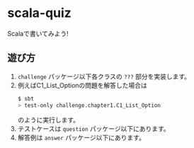 # scala-quiz
Scalaで書いてみよう!

## 遊び方
1. `challenge` パッケージ以下各クラスの `???` 部分を実装します。
2. 例えばC1_List_Optionの問題を解答した場合は
    ```sh
    $ sbt
    > test-only challenge.chapter1.C1_List_Option
    ```
    のように実行します。
3. テストケースは `question` パッケージ以下にあります。
4. 解答例は `answer` パッケージ以下にあります。